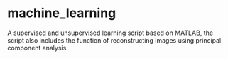 # machine_learning
A supervised and unsupervised learning script based on MATLAB, the script also includes the function of reconstructing images using principal component analysis.

